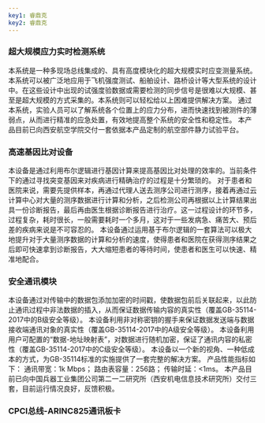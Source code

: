 ```yaml
---
key1: 睿鼎克
key2: 睿鼎克
---
```

### 超大规模应力实时检测系统
本系统是一种多现场总线集成的、具有高度模块化的超大规模实时应变测量系统。本系统可以被广泛地应用于飞机强度测试、船舶设计、路桥设计等大型系统的设计中。在这些设计中出现的试强度验数据或需要检测的同步信号是很难以大规模、甚至是超大规模的方式采集的。本系统则可以轻松给以上困难提供解决方案。
通过本系统，实验人员可以了解系统各个位置上的应力分布，进而快速找到被测件的薄弱点，从而进行精准的应急处置，有效地提高整个系统的安全性和稳定性。
本产品目前已向西安航空学院交付一套依据本产品定制的航空部件静力试验平台。
### 高速基因比对设备
本设备是通过利用布尔逻辑进行基因计算来提高基因比对处理的效率的。当前条件下的通过寻找突变基因来对疾病进行精确治疗的过程是十分繁琐的。
对于患者和医院来说，需要先提供样本，再通过代理人送去测序公司进行测序，接着再通过云计算中心对大量的测序数据进行计算和分析，之后检测公司再根据以上计算结果出具一份诊断报告，最后再由医生根据诊断报告进行治疗。这一过程设计的环节多，过程复杂，耗时很长，一般需要耗时一个多月，这对于一些发病急、痛苦大、预后差的疾病来说是不可容忍的。
本设备通过运用基于布尔逻辑的一套算法可以极大地提升对于大量测序数据的计算和分析的速度，使得患者和医院在获得测序结果之后即可快速拿到诊断报告，大大缩短患者的等待时间，使患者和医生可以快速、精准地配合。
### 安全通讯模块
本设备通过对传输中的数据包添加加密的时间戳，使数据包前后关联起来，以此防止通讯过程中非法数据的插入，从而保证数据传输内容的真实性（覆盖GB-35114-2017中的B级安全等级）。
本设备利用非对称密钥的握手来保证数据发送端与数据接收端通讯对象的真实性（覆盖GB-35114-2017中的A级安全等级）。
本设备利用用户可配置的“数据-地址映射表”，对数据进行随机加密，保证了通讯内容的私密性（覆盖GB-35114-2017中的C级安全等级）。
本设备以一个新的视角、一种低成本的方式，为GB-35114标准的实施提供了一套完整的解决方案。
产品性能指标如下：
通讯带宽：1k Mbps；
路由表容量：256路；
传输时延：<1ms。
本产品目前已向中国兵器工业集团公司第二一二研究所（西安机电信息技术研究所）交付三套，目前运行情况良好，反馈积极。
### CPCI总线-ARINC825通讯板卡
